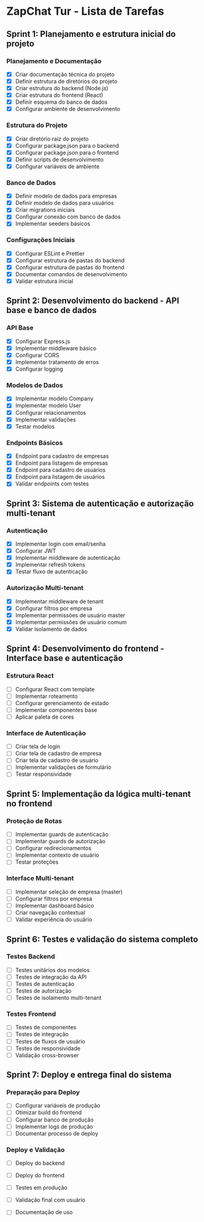 # ZapChat Tur - Lista de Tarefas

## Sprint 1: Planejamento e estrutura inicial do projeto

### Planejamento e Documentação
- [x] Criar documentação técnica do projeto
- [x] Definir estrutura de diretórios do projeto
- [x] Criar estrutura do backend (Node.js)
- [x] Criar estrutura do frontend (React)
- [x] Definir esquema do banco de dados
- [x] Configurar ambiente de desenvolvimento

### Estrutura do Projeto
- [x] Criar diretório raiz do projeto
- [x] Configurar package.json para o backend
- [x] Configurar package.json para o frontend
- [x] Definir scripts de desenvolvimento
- [x] Configurar variáveis de ambiente

### Banco de Dados
- [x] Definir modelo de dados para empresas
- [x] Definir modelo de dados para usuários
- [x] Criar migrations iniciais
- [x] Configurar conexão com banco de dados
- [x] Implementar seeders básicos

### Configurações Iniciais
- [x] Configurar ESLint e Prettier
- [x] Configurar estrutura de pastas do backend
- [x] Configurar estrutura de pastas do frontend
- [x] Documentar comandos de desenvolvimento
- [x] Validar estrutura inicial

## Sprint 2: Desenvolvimento do backend - API base e banco de dados

### API Base
- [x] Configurar Express.js
- [x] Implementar middleware básico
- [x] Configurar CORS
- [x] Implementar tratamento de erros
- [x] Configurar logging

### Modelos de Dados
- [x] Implementar modelo Company
- [x] Implementar modelo User
- [x] Configurar relacionamentos
- [x] Implementar validações
- [x] Testar modelos

### Endpoints Básicos
- [x] Endpoint para cadastro de empresas
- [x] Endpoint para listagem de empresas
- [x] Endpoint para cadastro de usuários
- [x] Endpoint para listagem de usuários
- [x] Validar endpoints com testes

## Sprint 3: Sistema de autenticação e autorização multi-tenant

### Autenticação
- [x] Implementar login com email/senha
- [x] Configurar JWT
- [x] Implementar middleware de autenticação
- [x] Implementar refresh tokens
- [x] Testar fluxo de autenticação

### Autorização Multi-tenant
- [x] Implementar middleware de tenant
- [x] Configurar filtros por empresa
- [x] Implementar permissões de usuário master
- [x] Implementar permissões de usuário comum
- [x] Validar isolamento de dados

## Sprint 4: Desenvolvimento do frontend - Interface base e autenticação

### Estrutura React
- [ ] Configurar React com template
- [ ] Implementar roteamento
- [ ] Configurar gerenciamento de estado
- [ ] Implementar componentes base
- [ ] Aplicar paleta de cores

### Interface de Autenticação
- [ ] Criar tela de login
- [ ] Criar tela de cadastro de empresa
- [ ] Criar tela de cadastro de usuário
- [ ] Implementar validações de formulário
- [ ] Testar responsividade

## Sprint 5: Implementação da lógica multi-tenant no frontend

### Proteção de Rotas
- [ ] Implementar guards de autenticação
- [ ] Implementar guards de autorização
- [ ] Configurar redirecionamentos
- [ ] Implementar contexto de usuário
- [ ] Testar proteções

### Interface Multi-tenant
- [ ] Implementar seleção de empresa (master)
- [ ] Configurar filtros por empresa
- [ ] Implementar dashboard básico
- [ ] Criar navegação contextual
- [ ] Validar experiência do usuário

## Sprint 6: Testes e validação do sistema completo

### Testes Backend
- [ ] Testes unitários dos modelos
- [ ] Testes de integração da API
- [ ] Testes de autenticação
- [ ] Testes de autorização
- [ ] Testes de isolamento multi-tenant

### Testes Frontend
- [ ] Testes de componentes
- [ ] Testes de integração
- [ ] Testes de fluxos de usuário
- [ ] Testes de responsividade
- [ ] Validação cross-browser

## Sprint 7: Deploy e entrega final do sistema

### Preparação para Deploy
- [ ] Configurar variáveis de produção
- [ ] Otimizar build do frontend
- [ ] Configurar banco de produção
- [ ] Implementar logs de produção
- [ ] Documentar processo de deploy

### Deploy e Validação
- [ ] Deploy do backend
- [ ] Deploy do frontend
- [ ] Testes em produção
- [ ] Validação final com usuário
- [ ] Documentação de uso

